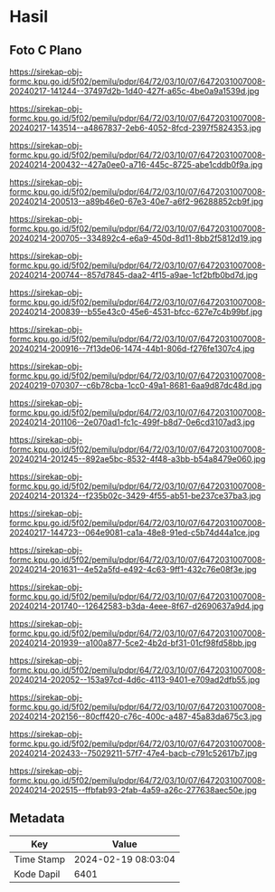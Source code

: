 # Hasil

## Foto C Plano

https://sirekap-obj-formc.kpu.go.id/5f02/pemilu/pdpr/64/72/03/10/07/6472031007008-20240217-141244--37497d2b-1d40-427f-a65c-4be0a9a1539d.jpg

https://sirekap-obj-formc.kpu.go.id/5f02/pemilu/pdpr/64/72/03/10/07/6472031007008-20240217-143514--a4867837-2eb6-4052-8fcd-2397f5824353.jpg

https://sirekap-obj-formc.kpu.go.id/5f02/pemilu/pdpr/64/72/03/10/07/6472031007008-20240214-200432--427a0ee0-a716-445c-8725-abe1cddb0f9a.jpg

https://sirekap-obj-formc.kpu.go.id/5f02/pemilu/pdpr/64/72/03/10/07/6472031007008-20240214-200513--a89b46e0-67e3-40e7-a6f2-96288852cb9f.jpg

https://sirekap-obj-formc.kpu.go.id/5f02/pemilu/pdpr/64/72/03/10/07/6472031007008-20240214-200705--334892c4-e6a9-450d-8d11-8bb2f5812d19.jpg

https://sirekap-obj-formc.kpu.go.id/5f02/pemilu/pdpr/64/72/03/10/07/6472031007008-20240214-200744--857d7845-daa2-4f15-a9ae-1cf2bfb0bd7d.jpg

https://sirekap-obj-formc.kpu.go.id/5f02/pemilu/pdpr/64/72/03/10/07/6472031007008-20240214-200839--b55e43c0-45e6-4531-bfcc-627e7c4b99bf.jpg

https://sirekap-obj-formc.kpu.go.id/5f02/pemilu/pdpr/64/72/03/10/07/6472031007008-20240214-200916--7f13de06-1474-44b1-806d-f276fe1307c4.jpg

https://sirekap-obj-formc.kpu.go.id/5f02/pemilu/pdpr/64/72/03/10/07/6472031007008-20240219-070307--c6b78cba-1cc0-49a1-8681-6aa9d87dc48d.jpg

https://sirekap-obj-formc.kpu.go.id/5f02/pemilu/pdpr/64/72/03/10/07/6472031007008-20240214-201106--2e070ad1-fc1c-499f-b8d7-0e6cd3107ad3.jpg

https://sirekap-obj-formc.kpu.go.id/5f02/pemilu/pdpr/64/72/03/10/07/6472031007008-20240214-201245--892ae5bc-8532-4f48-a3bb-b54a8479e060.jpg

https://sirekap-obj-formc.kpu.go.id/5f02/pemilu/pdpr/64/72/03/10/07/6472031007008-20240214-201324--f235b02c-3429-4f55-ab51-be237ce37ba3.jpg

https://sirekap-obj-formc.kpu.go.id/5f02/pemilu/pdpr/64/72/03/10/07/6472031007008-20240217-144723--064e9081-ca1a-48e8-91ed-c5b74d44a1ce.jpg

https://sirekap-obj-formc.kpu.go.id/5f02/pemilu/pdpr/64/72/03/10/07/6472031007008-20240214-201631--4e52a5fd-e492-4c63-9ff1-432c76e08f3e.jpg

https://sirekap-obj-formc.kpu.go.id/5f02/pemilu/pdpr/64/72/03/10/07/6472031007008-20240214-201740--12642583-b3da-4eee-8f67-d2690637a9d4.jpg

https://sirekap-obj-formc.kpu.go.id/5f02/pemilu/pdpr/64/72/03/10/07/6472031007008-20240214-201939--a100a877-5ce2-4b2d-bf31-01cf98fd58bb.jpg

https://sirekap-obj-formc.kpu.go.id/5f02/pemilu/pdpr/64/72/03/10/07/6472031007008-20240214-202052--153a97cd-4d6c-4113-9401-e709ad2dfb55.jpg

https://sirekap-obj-formc.kpu.go.id/5f02/pemilu/pdpr/64/72/03/10/07/6472031007008-20240214-202156--80cff420-c76c-400c-a487-45a83da675c3.jpg

https://sirekap-obj-formc.kpu.go.id/5f02/pemilu/pdpr/64/72/03/10/07/6472031007008-20240214-202433--75029211-57f7-47e4-bacb-c791c52617b7.jpg

https://sirekap-obj-formc.kpu.go.id/5f02/pemilu/pdpr/64/72/03/10/07/6472031007008-20240214-202515--ffbfab93-2fab-4a59-a26c-277638aec50e.jpg


## Metadata

| Key        | Value               |
| ---------- | ------------------- |
| Time Stamp | 2024-02-19 08:03:04 |
| Kode Dapil | 6401                |



